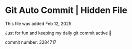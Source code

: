 # Git Auto Commit | Hidden File

This file was added Feb 12, 2025

Just for fun and keeping my daily git commit active 🤪

commit number: 3284717
